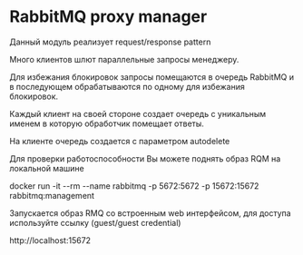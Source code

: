 # RabbitMQ proxy manager

Данный модуль реализует request/response pattern

Много клиентов шлют параллельные запросы менеджеру.

Для избежания блокировок запросы помещаются в очередь RabbitMQ и в последующем обрабатываются по одному для избежания блокировок.

Каждый клиент на своей стороне создает очередь с уникальным именем в которую обработчик помещает ответы. 

На клиенте очередь создается с параметром autodelete

Для проверки работоспособности Вы можете поднять образ RQM на локальной машине 

docker run -it --rm --name rabbitmq -p 5672:5672 -p 15672:15672 rabbitmq:management

Запускается образ RMQ со встроенным web интерфейсом, для доступа используйте ссылку
(guest/guest credential)

http://localhost:15672

